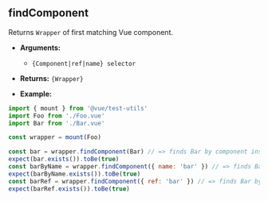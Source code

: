 ## findComponent

Returns `Wrapper` of first matching Vue component.

- **Arguments:**

  - `{Component|ref|name} selector`

- **Returns:** `{Wrapper}`

- **Example:**

```js
import { mount } from '@vue/test-utils'
import Foo from './Foo.vue'
import Bar from './Bar.vue'

const wrapper = mount(Foo)

const bar = wrapper.findComponent(Bar) // => finds Bar by component instance
expect(bar.exists()).toBe(true)
const barByName = wrapper.findComponent({ name: 'bar' }) // => finds Bar by `name`
expect(barByName.exists()).toBe(true)
const barRef = wrapper.findComponent({ ref: 'bar' }) // => finds Bar by `ref`
expect(barRef.exists()).toBe(true)
```
